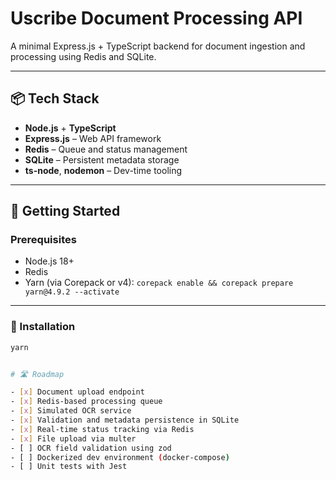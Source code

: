 # Uscribe Document Processing API

A minimal Express.js + TypeScript backend for document ingestion and processing using Redis and SQLite.

---

## 📦 Tech Stack

- **Node.js** + **TypeScript**
- **Express.js** – Web API framework
- **Redis** – Queue and status management
- **SQLite** – Persistent metadata storage
- **ts-node**, **nodemon** – Dev-time tooling

---

## 🚀 Getting Started

### Prerequisites

- Node.js 18+
- Redis
- Yarn (via Corepack or v4): `corepack enable && corepack prepare yarn@4.9.2 --activate`

---

### 🔨 Installation

```bash
yarn


# 🛣️ Roadmap

- [x] Document upload endpoint  
- [x] Redis-based processing queue  
- [x] Simulated OCR service  
- [x] Validation and metadata persistence in SQLite  
- [x] Real-time status tracking via Redis  
- [x] File upload via multer  
- [ ] OCR field validation using zod  
- [ ] Dockerized dev environment (docker-compose)  
- [ ] Unit tests with Jest
